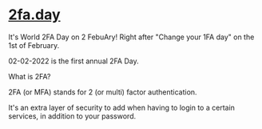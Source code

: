 # [2fa.day](https://2fa.day) 
It's World 2FA Day on 2 FebuAry!
Right after "Change your 1FA day" on the 1st of February.

02-02-2022 is the first annual 2FA Day.

What is 2FA?

2FA (or MFA) stands for 2 (or multi) factor authentication.

It's an extra layer of security to add when having to login to a certain services, in addition to your password.
